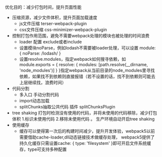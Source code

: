 优化目的：减少打包时间，提升页面性能

- 压缩资源，减少文件体积，提升页面加载速度
  - js文件压缩 terser-webpack-plugin
  - css文件压缩 css-minimizer-webpack-plugin
- 控制打包作用范围，避免不需要webpack处理的模块也被处理的时间浪费
  - loader 配置 exclude或者include
  - 设置模块noParse，例如lodash不需要被loader处理，可以设置 module: { noParse: /lodash/ }
  - 设置resolve.modules，指定webpack如何搜寻依赖，如 module.exports = { resolve: { modules: [path.resolve(__dirname, 'node_modules')] } }指定webpack从当前目录的node_modules里寻找依赖，如果找不到依赖则直接报错（若不设置的话，找不到依赖则可能去上层继续找，浪费时间）
- 代码分割
  - 多入口 手动分割代码
  - import动态加载
  - splitChunks抽取公共代码 插件 splitChunksPlugin
- tree shaking 打包时检测没有使用的代码，并将未使用的代码移除，减少打包体积 1.标识未使用代码 2.移除未使用代码 。 生产环境自动开启tree shaking
- 使用缓存
  - 缓存可以使得第一次后的构建时间减少，提升开发体验，webpack5以前需要借助cache-loader,dll动态链接技术做缓存处理， webpack5提供了持久化缓存只需设置cache: { type: 'filesystem' }即可开启文件系统缓存，type可支持多种配置